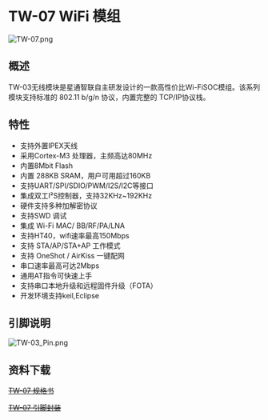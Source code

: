 # TW-07 WiFi 模组

![TW-07.png](../.assets/product/tw-07/tw-07.png)

## 概述

TW-03无线模块是星通智联自主研发设计的一款高性价比Wi-FiSOC模组。该系列模块支持标准的 802.11 b/g/n 协议，内置完整的 TCP/IP协议栈。

## 特性
-   支持外置IPEX天线
-   采用Cortex-M3 处理器，主频高达80MHz
-   内置8Mbit Flash
-   内置 288KB SRAM，用户可用超过160KB
-   支持UART/SPI/SDIO/PWM/I2S/I2C等接口
-   集成双工I²S控制器，支持32KHz\~192KHz
-   硬件支持多种加解密协议
-   支持SWD 调试
-   集成 Wi-Fi MAC/ BB/RF/PA/LNA
-   支持HT40，wifi速率最高150Mbps
-   支持 STA/AP/STA+AP 工作模式
-   支持 OneShot / AirKiss 一键配网
-   串口速率最高可达2Mbps
-   通用AT指令可快速上手
-   支持串口本地升级和远程固件升级（FOTA）
-   开发环境支持keil,Eclipse

## 引脚说明

![TW-03_Pin.png](../.assets/product/tw-07/tw_07_pinlist.png)


## 资料下载

~~[TW-07 规格书](http://download1.thingsturn.com/document/TW-07_%E4%BA%A7%E5%93%81%E8%A7%84%E6%A0%BC%E4%B9%A6.pdf)~~

~~[TW-07 引脚封装 ](http://download1.thingsturn.com/hardware/TW-03_Module.zip)~~

